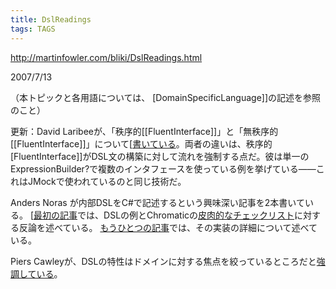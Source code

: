 ```yaml
---
title: DslReadings
tags: TAGS
---
```


http://martinfowler.com/bliki/DslReadings.html

2007/7/13

（本トピックと各用語については、 [DomainSpecificLanguage]]の記述を参照のこと）

更新：David Laribeeが、「秩序的[[FluentInterface]]」と「無秩序的[[FluentInterface]]」について[[書いている](http://laribee.com/blog/2007/07/12/ordered-fluency/)。両者の違いは、秩序的[FluentInterface]]がDSL文の構築に対して流れを強制する点だ。彼は単一のExpressionBuilder?で複数のインタフェースを使っている例を挙げている——これはJMockで使われているのと同じ技術だ。

Anders Noras が内部DSLをC#で記述するという興味深い記事を2本書いている。 [[最初の記事](http://andersnoras.com/blogs/anoras/archive/2007/07/04/i-m-coming-down-with-a-serious-case-of-the-dsls.aspx)では、DSLの例とChromaticの[皮肉的なチェックリスト](http://www.oreillynet.com/onlamp/blog/2007/05/the_is_it_a_dsl_or_an_api_ten.html)に対する反論を述べている。 [もうひとつの記事](http://andersnoras.com/blogs/anoras/archive/2007/07/09/behind-the-scenes-of-the-planning-dsl.aspx)では、その実装の詳細について述べている。

Piers Cawleyが、DSLの特性はドメインに対する焦点を絞っているところだと[強調している](http://www.bofh.org.uk/articles/2007/05/19/domain-agnostic-languages)。
